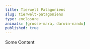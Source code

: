 ```yaml
---
title: Tierwelt Patagoniens
slug: tierwelt-patagoniens
type: enclosure
animals: [grosse-mara, darwin-nandu]
published: true
---
```

Some Content

